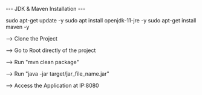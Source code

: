 
--- JDK & Maven Installation ---

sudo apt-get update -y
sudo apt install openjdk-11-jre -y
sudo apt-get install maven -y

--> Clone the Project

--> Go to Root directly of the project

--> Run "mvn clean package"

--> Run "java -jar target/jar_file_name.jar"

--> Access the Application at IP:8080
